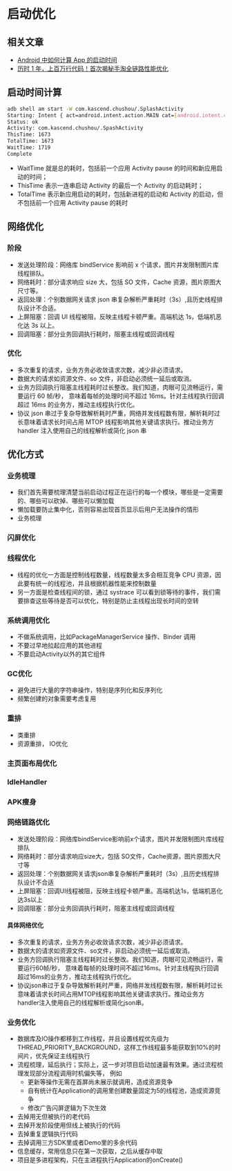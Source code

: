 # 启动优化

## 相关文章

-   [Android 中如何计算 App 的启动时间](https://androidperformance.com/2015/12/31/How-to-calculation-android-app-lunch-time/)
-   [历时 1 年，上百万行代码！首次揭秘手淘全链路性能优化](https://mp.weixin.qq.com/s?__biz=MzAxNDEwNjk5OQ==&mid=2650403370&idx=1&sn=b4297b138eb7f73c95a6279c3458f025&chksm=83953a32b4e2b3247fc18cbee08a2682d8b09720a1c5fef0c36257ae92b1e201cb1ad3125455&mpshare=1&scene=1&srcid=#rd)

## 启动时间计算

```bash
adb shell am start -W com.kascend.chushou/.SplashActivity
Starting: Intent { act=android.intent.action.MAIN cat=[android.intent.category.LAUNCHER] cmp=com.kascend.chushou/.SplashActivity }
Status: ok
Activity: com.kascend.chushou/.SpashActivity
ThisTime: 1673
TotalTime: 1673
WaitTime: 1719
Complete
```

-   WaitTime 就是总的耗时，包括前一个应用 Activity pause 的时间和新应用启动的时间；
-   ThisTime 表示一连串启动 Activity 的最后一个 Activity 的启动耗时；
-   TotalTime 表示新应用启动的耗时，包括新进程的启动和 Activity 的启动，但不包括前一个应用 Activity pause 的耗时

## 网络优化

### 阶段

-   发送处理阶段：网络库 bindService 影响前 x 个请求，图片并发限制图片库线程排队。
-   网络耗时：部分请求响应 size 大，包括 SO 文件，Cache 资源，图片原图大尺寸等。
-   返回处理：个别数据网关请求 json 串复杂解析严重耗时（3s）,且历史线程排队设计不合适。
-   上屏阻塞：回调 UI 线程被阻，反映主线程卡顿严重。高端机达 1s，低端机恶化达 3s 以上。
-   回调阻塞：部分业务回调执行耗时，阻塞主线程或回调线程

### 优化

-   多次重复的请求，业务方务必收敛请求次数，减少非必须请求。
-   数据大的请求如资源文件、so 文件，非启动必须统一延后或取消。
-   业务方回调执行阻塞主线程耗时过长整改。我们知道，肉眼可见流畅运行，需要运行 60 帧/秒， 意味着每帧的处理时间不超过 16ms。针对主线程执行回调超过 16ms 的业务方，推动主线程执行优化。
-   协议 json 串过于复杂导致解析耗时严重，网络并发线程数有限，解析耗时过长意味着请求长时间占用 MTOP 线程影响其他关键请求执行。推动业务方 handler 注入使用自己的线程解析或简化 json 串

## 优化方式

### 业务梳理

- 我们首先需要梳理清楚当前启动过程正在运行的每一个模块，哪些是一定需要的、哪些可以砍掉、哪些可以懒加载
- 懒加载要防止集中化，否则容易出现首页显示后用户无法操作的情形
- 业务梳理

### 闪屏优化

### 线程优化

- 线程的优化一方面是控制线程数量，线程数量太多会相互竞争 CPU 资源，因此要有统一的线程池，并且根据机器性能来控制数量
- 另一方面是检查线程间的锁，通过 systrace 可以看到锁等待的事件，我们需要排查这些等待是否可以优化，特别是防止主线程出现长时间的空转

### 系统调用优化

- 不做系统调用，比如PackageManagerService 操作、Binder 调用
- 不要过早地拉起应用的其他进程
-  不要启动Activity以外的其它组件

### GC优化

- 避免进行大量的字符串操作，特别是序列化和反序列化
- 频繁创建的对象需要考虑复用

### 重排

- 类重排
- 资源重排， IO优化

### 主页面布局优化

### IdleHandler

### APK瘦身

### 网络链路优化

- 发送处理阶段：网络库bindService影响前x个请求，图片并发限制图片库线程排队
- 网络耗时：部分请求响应size大，包括 SO文件，Cache资源，图片原图大尺寸等
- 返回处理：个别数据网关请求json串复杂解析严重耗时（3s）,且历史线程排队设计不合适
- 上屏阻塞：回调UI线程被阻，反映主线程卡顿严重。高端机达1s，低端机恶化达3s以上
- 回调阻塞：部分业务回调执行耗时，阻塞主线程或回调线程

#### 具体网络优化

- 多次重复的请求，业务方务必收敛请求次数，减少非必须请求。
- 数据大的请求如资源文件、so文件，非启动必须统一延后或取消。
- 业务方回调执行阻塞主线程耗时过长整改。我们知道，肉眼可见流畅运行，需要运行60帧/秒， 意味着每帧的处理时间不超过16ms。针对主线程执行回调超过16ms的业务方，推动主线程执行优化。
- 协议json串过于复杂导致解析耗时严重，网络并发线程数有限，解析耗时过长意味着请求长时间占用MTOP线程影响其他关键请求执行。推动业务方handler注入使用自己的线程解析或简化json串。

### 业务优化

- 数据库及IO操作都移到工作线程，并且设置线程优先级为THREAD_PRIORITY_BACKGROUND，这样工作线程最多能获取到10%的时间片，优先保证主线程执行
- 流程梳理，延后执行；实际上，这一步对项目启动加速最有效果。通过流程梳理发现部分流程调用时机偏失等， 例如
    - 更新等操作无需在首屏尚未展示就调用，造成资源竞争
    - 自有统计在Application的调用里创建数量固定为5的线程池，造成资源竞争
    - 修改广告闪屏逻辑为下次生效
-   去掉用无但被执行的老代码
-   去掉开发阶段使用但线上被执行的代码
-   去掉重复逻辑执行代码
-   去掉调用三方SDK里或者Demo里的多余代码
-   信息缓存，常用信息只在第一次获取，之后从缓存中取
-   项目是多进程架构，只在主进程执行Application的onCreate()

